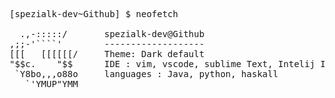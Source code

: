<pre>

[spezialk-dev~Github] $ neofetch

  .,-:::::/       spezialk-dev@Github
,;;-'````'        -------------------
[[[   [[[[[[/     Theme: Dark default 
"$$c.    "$$      IDE : vim, vscode, sublime Text, Intelij Idea 
 `Y8bo,,,o88o     languages : Java, python, haskall
   `'YMUP"YMM
</pre>
